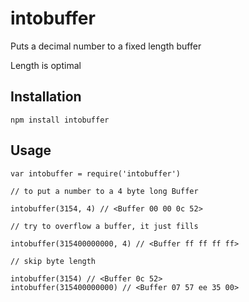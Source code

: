 intobuffer
==========

Puts a decimal number to a fixed length buffer

Length is optimal

## Installation

```
npm install intobuffer
```

## Usage

```
var intobuffer = require('intobuffer')

// to put a number to a 4 byte long Buffer 

intobuffer(3154, 4) // <Buffer 00 00 0c 52>

// try to overflow a buffer, it just fills

intobuffer(315400000000, 4) // <Buffer ff ff ff ff>

// skip byte length

intobuffer(3154) // <Buffer 0c 52>
intobuffer(315400000000) // <Buffer 07 57 ee 35 00>

```